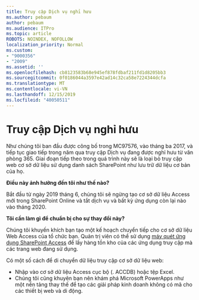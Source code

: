 ```yaml
---
title: Truy cập Dịch vụ nghỉ hưu
ms.author: pebaum
author: pebaum
ms.audience: ITPro
ms.topic: article
ROBOTS: NOINDEX, NOFOLLOW
localization_priority: Normal
ms.custom:
- "9000356"
- "2009"
ms.assetid: ''
ms.openlocfilehash: cb8123583b68e945ef878fdbaf211fd1d8205bb3
ms.sourcegitcommit: 0f0186044a3597e42ad14c32ca58e7224344dcfa
ms.translationtype: MT
ms.contentlocale: vi-VN
ms.lasthandoff: 12/15/2019
ms.locfileid: "40050511"
---
```

# <a name="access-services-retirement"></a>Truy cập Dịch vụ nghỉ hưu

Như chúng tôi ban đầu được công bố trong MC97576, vào tháng ba 2017, và tiếp tục giao tiếp trong năm qua truy cập Dịch vụ đang được nghỉ hưu từ văn phòng 365. Giai đoạn tiếp theo trong quá trình này sẽ là loại bỏ truy cập web cơ sở dữ liệu sử dụng danh sách SharePoint như lưu trữ dữ liệu cơ bản của họ.

**Điều này ảnh hưởng đến tôi như thế nào?**

Bắt đầu từ ngày 2019 tháng 6, chúng tôi sẽ ngừng tạo cơ sở dữ liệu Access mới trong SharePoint Online và tắt dịch vụ và bất kỳ ứng dụng còn lại nào vào tháng 2020.

**Tôi cần làm gì để chuẩn bị cho sự thay đổi này?**

Chúng tôi khuyến khích bạn tạo một kế hoạch chuyển tiếp cho cơ sở dữ liệu Web Access của tổ chức bạn. Quản trị viên có thể sử dụng [máy quét ứng dụng SharePoint Access](https://github.com/SharePoint/PnP-Tools/tree/master/Solutions/SharePoint.AccessApp.Scanner) để lấy hàng tồn kho của các ứng dụng truy cập mà các trang web đang sử dụng.

Có một số cách để di chuyển dữ liệu truy cập cơ sở dữ liệu web:

- Nhập vào cơ sở dữ liệu Access cục bộ (. ACCDB) hoặc tệp Excel.
- Chúng tôi cũng khuyên bạn nên khám phá Microsoft PowerApps như một nền tảng thay thế để tạo các giải pháp kinh doanh không có mã cho các thiết bị web và di động.